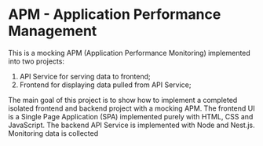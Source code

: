 # APM - Application Performance Management

This is a mocking APM (Application Performance Monitoring) implemented into two projects: 

1) API Service for serving data to frontend;
2) Frontend for displaying data pulled from API Service;

The main goal of this project is to show how to implement a completed isolated frontend and backend project with a mocking APM. The frontend UI is a Single Page Application (SPA) implemented purely with HTML, CSS and JavaScript. The backend API Service is implemented with Node and Nest.js. Monitoring data is collected 

